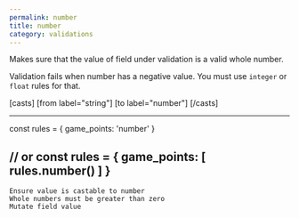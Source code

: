 ```yaml
---
permalink: number
title: number
category: validations
---
```


Makes sure that the value of field under validation is a valid
whole number.
 
Validation fails when number has a negative value. You must use `integer`
or `float` rules for that.
 
[casts]
 [from label="string"]
 [to label="number"]
[/casts]
 
----
const rules = {
  game_points: 'number'
}
 
// or
const rules = {
  game_points: [
    rules.number()
  ]
}
----
    Ensure value is castable to number
    Whole numbers must be greater than zero
    Mutate field value